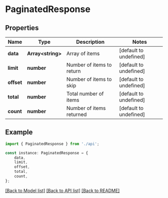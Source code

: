 # PaginatedResponse


## Properties

Name | Type | Description | Notes
------------ | ------------- | ------------- | -------------
**data** | **Array&lt;string&gt;** | Array of items | [default to undefined]
**limit** | **number** | Number of items to return | [default to undefined]
**offset** | **number** | Number of items to skip | [default to undefined]
**total** | **number** | Total number of items | [default to undefined]
**count** | **number** | Number of items returned | [default to undefined]

## Example

```typescript
import { PaginatedResponse } from './api';

const instance: PaginatedResponse = {
    data,
    limit,
    offset,
    total,
    count,
};
```

[[Back to Model list]](../README.md#documentation-for-models) [[Back to API list]](../README.md#documentation-for-api-endpoints) [[Back to README]](../README.md)

